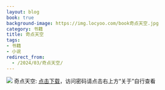 ```yaml
---
layout: blog
book: true
background-image: https://img.locyoo.com/book奇点天空.jpg
category: 书籍
title: 奇点天空
tags:
- 书籍
- 小说
redirect_from:
  - /2024/03/奇点天空/
---
```

![](https://img.locyoo.com/book奇点天空.jpg)
奇点天空: <a name = "ref1" href="https://url18.ctfile.com/f/50983618-1375543783-1211ae?p=3619">点击下载</a>，访问密码请点击右上方“关于”自行查看
